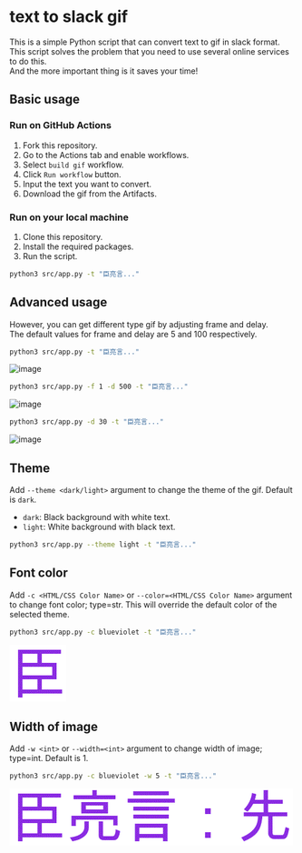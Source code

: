 # text to slack gif

This is a simple Python script that can convert text to gif in slack format.  
This script solves the problem that you need to use several online services to do this.  
And the more important thing is it saves your time!

## Basic usage

### Run on GitHub Actions

1. Fork this repository.
2. Go to the Actions tab and enable workflows.
3. Select `build gif` workflow.
4. Click `Run workflow` button.
5. Input the text you want to convert.
6. Download the gif from the Artifacts.

### Run on your local machine

1. Clone this repository.
2. Install the required packages.
3. Run the script.

```bash
python3 src/app.py -t "臣亮言..."
```

## Advanced usage

However, you can get different type gif by adjusting frame and delay.  
The default values for frame and delay are 5 and 100 respectively.

```bash
python3 src/app.py -t "臣亮言..."
```
![image](https://raw.githubusercontent.com/PttCodingMan/text_to_slack_gif/master/src/%E8%87%A3%E4%BA%AE%E8%A8%80%20in%20f%205%20d%20100.gif)

```bash
python3 src/app.py -f 1 -d 500 -t "臣亮言..."
```
![image](https://raw.githubusercontent.com/PttCodingMan/text_to_slack_gif/master/src/%E8%87%A3%E4%BA%AE%E8%A8%80%20in%20f%201%20d%20500.gif)

```bash
python3 src/app.py -d 30 -t "臣亮言..."
```
![image](https://raw.githubusercontent.com/PttCodingMan/text_to_slack_gif/master/src/%E8%87%A3%E4%BA%AE%E8%A8%80%20in%20f%205%20d%2030.gif)

## Theme

Add `--theme <dark/light>` argument to change the theme of the gif. Default is `dark`.

- `dark`: Black background with white text.
- `light`: White background with black text.

```bash
python3 src/app.py --theme light -t "臣亮言..."
```

## Font color

Add `-c <HTML/CSS Color Name>` or `--color=<HTML/CSS Color Name>` argument to change font color; type=str. This will override the default color of the selected theme.

```bash
python3 src/app.py -c blueviolet -t "臣亮言..."
```
![image](https://github.com/PersonalComputerRetailer/text_to_slack_gif/blob/dev/src/%E8%87%A3%E4%BA%AE%E8%A8%80%EF%BC%9A%E5%85%88%20in%20f%205%20d%20100_violet.gif)

## Width of image

Add `-w <int>` or `--width=<int>` argument to change width of image; type=int. Default is 1. 

```bash
python3 src/app.py -c blueviolet -w 5 -t "臣亮言..."
```
![image](https://github.com/PersonalComputerRetailer/text_to_slack_gif/blob/dev/src/%E8%87%A3%E4%BA%AE%E8%A8%80%EF%BC%9A%E5%85%88%20in%20f%205%20d%20100_violet_w5.gif)

